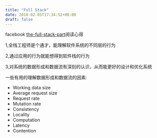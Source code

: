 ```yaml
---
title: "Full Stack"
date: 2018-02-05T17:34:52+08:00
draft: false
---
```

facebook [the-full-stack-part](https://code.fb.com/core-data/the-full-stack-part-i/)阅读心得

1,全栈工程师是个通才，能理解软件系统的不同层的行为

2,通过应用的行为就能想得到软件栈的行为

3,对系统的数据形成和数据流有深刻的认识，从而能更好的设计和优化系统

一些有用的理解数据形成和数据流的因素:
* Working data size
* Average request size
* Request rate
* Mutation rate
* Consistency
* Locality
* Computation
* Latency
* Contention
